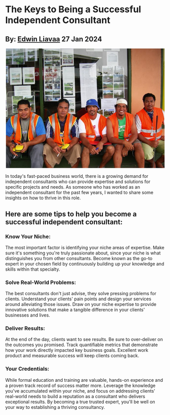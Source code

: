 # The Keys to Being a Successful Independent Consultant
## By: [Edwin Liavaa](https://github.com/EdwinLiavaa) 27 Jan 2024

<p align="center">
 <img width="500" src="https://github.com/EdwinLiavaa/liavaa.space/blob/main/blog/20240127/pic.jpg">
</p>

In today's fast-paced business world, there is a growing demand for independent consultants who can provide expertise and solutions for specific projects and needs. As someone who has worked as an independent consultant for the past few years, I wanted to share some insights on how to thrive in this role.

## Here are some tips to help you become a successful independent consultant:

### Know Your Niche:

The most important factor is identifying your niche areas of expertise. Make sure it's something you're truly passionate about, since your niche is what distinguishes you from other consultants. Become known as the go-to expert in your chosen field by continuously building up your knowledge and skills within that specialty.

### Solve Real-World Problems:

The best consultants don't just advise, they solve pressing problems for clients. Understand your clients' pain points and design your services around alleviating those issues. Draw on your niche expertise to provide innovative solutions that make a tangible difference in your clients' businesses and lives.

### Deliver Results:

At the end of the day, clients want to see results. Be sure to over-deliver on the outcomes you promised. Track quantifiable metrics that demonstrate how your work directly impacted key business goals. Excellent work product and measurable success will keep clients coming back.

### Your Credentials:

While formal education and training are valuable, hands-on experience and a proven track record of success matter more. Leverage the knowledge you've accumulated within your niche, and focus on addressing clients' real-world needs to build a reputation as a consultant who delivers exceptional results. By becoming a true trusted expert, you'll be well on your way to establishing a thriving consultancy.